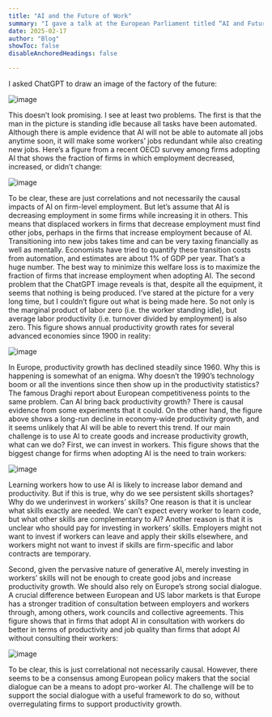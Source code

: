 ```yaml
---
title: "AI and the Future of Work" 
summary: "I gave a talk at the European Parliament titled “AI and Future of Work”. This blog summarizes my talk. My main message is that, if we want to use AI to create goods jobs while increasing productivity, only investing in upskilling workers will not be enough. What else is needed? In many European countries there still exists a strong social dialogue between employers and workers. We can use this dialogue to adopt pro-worker AI." 
date: 2025-02-17
author: "Blog"
showToc: false
disableAnchoredHeadings: false

---
```

I asked ChatGPT to draw an image of the factory of the future:

![image](/m6-fig-1.png#center)

This doesn’t look promising. I see at least two problems. The first is that the man in the picture is standing idle because all tasks have been automated. Although there is ample evidence that AI will not be able to automate all jobs anytime soon, it will make some workers’ jobs redundant while also creating new jobs. Here’s a figure from a recent OECD survey among firms adopting AI that shows the fraction of firms in which employment decreased, increased, or didn’t change:

![image](/m6-fig-2.png#center)

To be clear, these are just correlations and not necessarily the causal impacts of AI on firm-level employment. But let’s assume that AI is decreasing employment in some firms while increasing it in others. This means that displaced workers in firms that decrease employment must find other jobs, perhaps in the firms that increase employment because of AI. Transitioning into new jobs takes time and can be very taxing financially as well as mentally. Economists have tried to quantify these transition costs from automation, and estimates are about 1% of GDP per year. That’s a huge number. The best way to minimize this welfare loss is to maximize the fraction of firms that increase employment when adopting AI. 
The second problem that the ChatGPT image reveals is that, despite all the equipment, it seems that nothing is being produced. I’ve stared at the picture for a very long time, but I couldn’t figure out what is being made here. So not only is the marginal product of labor zero (i.e. the worker standing idle), but average labor productivity (i.e. turnover divided by employment) is also zero. This figure shows annual productivity growth rates for several advanced economies since 1900 in reality:

![image](/m6-fig-3.png#center)

In Europe, productivity growth has declined steadily since 1960. Why this is happening is somewhat of an enigma. Why doesn’t the 1990’s technology boom or all the inventions since then show up in the productivity statistics? The famous Draghi report about European competitiveness points to the same problem. Can AI bring back productivity growth? There is causal evidence from some experiments that it could. On the other hand, the figure above shows a long-run decline in economy-wide productivity growth, and it seems unlikely that AI will be able to revert this trend.
If our main challenge is to use AI to create goods and increase productivity growth, what can we do? First, we can invest in workers. This figure shows that the biggest change for firms when adopting AI is the need to train workers:

![image](/m6-fig-4.png#center)

Learning workers how to use AI is likely to increase labor demand and productivity. But if this is true, why do we see persistent skills shortages? Why do we underinvest in workers’ skills? One reason is that it is unclear what skills exactly are needed. We can’t expect every worker to learn code, but what other skills are complementary to AI? Another reason is that it is unclear who should pay for investing in workers’ skills. Employers might not want to invest if workers can leave and apply their skills elsewhere, and workers might not want to invest if skills are firm-specific and labor contracts are temporary. 

Second, given the pervasive nature of generative AI, merely investing in workers’ skills will not be enough to create good jobs and increase productivity growth. We should also rely on Europe’s strong social dialogue. A crucial difference between European and US labor markets is that Europe has a stronger tradition of consultation between employers and workers through, among others, work councils and collective agreements. This figure shows that in firms that adopt AI in consultation with workers do better in terms of productivity and job quality than firms that adopt AI without consulting their workers:

![image](/m6-fig-5.png#center)

To be clear, this is just correlational not necessarily causal. However, there seems to be a consensus among European policy makers that the social dialogue can be a means to adopt pro-worker AI. The challenge will be to support the social dialogue with a useful framework to do so, without overregulating firms to support productivity growth.
